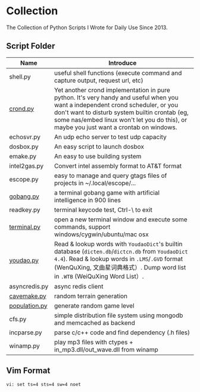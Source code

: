 # Collection
The Collection of Python Scripts I Wrote for Daily Use Since 2013.

## Script Folder

| Name | Introduce |
|------|-----------|
| shell.py | useful shell functions (execute command and capture output, request url, etc) |
| [crond.py](https://github.com/skywind3000/collection/wiki/Script#crondpy) | Yet another crond implementation in pure python. It's very handy and useful when you want a independent crond scheduler, or you don't want to disturb system builtin crontab (eg, some nas/embed linux won't let you do this), or maybe you just want a crontab on windows. |
| echosvr.py | An udp echo server to test udp capacity |
| dosbox.py | An easy script to launch dosbox |
| emake.py | An easy to use building system |
| intel2gas.py | Convert intel assembly format to AT&T format |
| escope.py | easy to manage and query gtags files of projects in ~/.local/escope/... |
| [gobang.py](https://github.com/skywind3000/collection/wiki/Script#youdaopy) | a terminal gobang game with artificial intelligence in 900 lines |
| readkey.py | terminal keycode test, Ctrl-\ to exit |
| [terminal.py](https://github.com/skywind3000/collection/wiki/Script#terminalpy) | open a new terminal window and execute some commands, support windows/cygwin/ubuntu/mac osx |
| [youdao.py](https://github.com/skywind3000/collection/wiki/Script#youdaopy) | Read & lookup words with `YoudaoDict`'s builtin database (`dicten.db`/`dictcn.db` from `YoudaoDict 4.4`). Read & lookup words in `.LMS`/`.GVD` format (WenQuXing, 文曲星词典格式）. Dump word list in `.WTB` (WeiQuXing Word List）.  |
| asyncredis.py | async redis client |
| [cavemake.py](https://github.com/skywind3000/collection/wiki/Script#cavemakepy) | random terrain generation |
| [population.py](https://github.com/skywind3000/collection/wiki/Script#populationpy) | generate random game level |
| cfs.py | simple distribution file system using mongodb and memcached as backend |
| incparse.py | parse c/c++ code and find dependency (.h files) |
| winamp.py | play mp3 files with ctypes + in_mp3.dll/out_wave.dll from winamp |

## Vim Format

```
vi: set ts=4 sts=4 sw=4 noet
```

